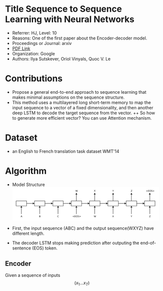 # Title Sequence to Sequence Learning with Neural Networks
+ Referrer: HJ, Level: 10
+ Reasons: One of the first paper about the Encoder-decoder model.
+ Proceedings or Journal: arxiv
+ [PDF Link](https://arxiv.org/pdf/1409.3215.pdf)  
+ Organization: Google
+ Authors: Ilya Sutskever, Oriol Vinyals, Quoc V. Le

# Contributions
+ Propose a general end-to-end approach to sequence learning that makes minimal assumptions on the sequence structure.
+ This method uses a multilayered long short-term memory to map the input sequence to a vector of a fixed dimensionality, and then another deep LSTM to decode the target sequence from the vector.
++ So how to generate more efficient vector? You can use Attention mechanism.


# Dataset
 + an English to French translation task dataset WMT'14
 
 
# Algorithm
+ Model Structure
![Encoder-decoder structure](../Images/Encoder-decoder.png)
   
+ First, the input sequence (ABC) and the output sequence(WXYZ) have different length.
+ The decoder LSTM stops making prediction after outputing the end-of-sentence (EOS) token.

## Encoder
Given a sequence of inputs $$ (x_1 ... x_T) $$
